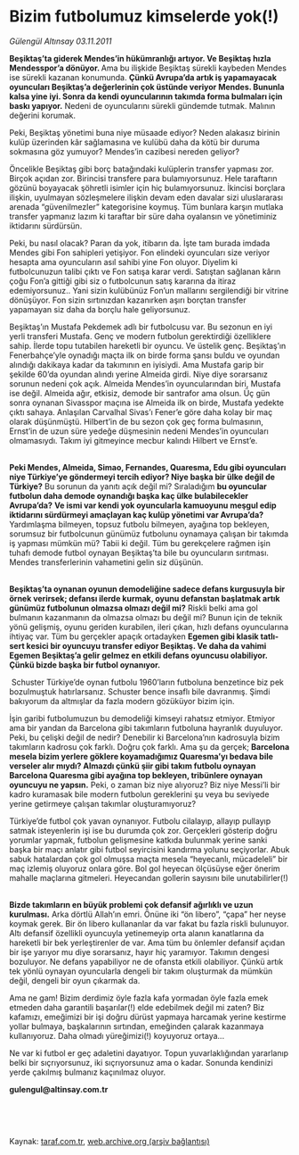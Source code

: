 # Bizim futbolumuz kimselerde yok(!)

*Gülengül Altınsay 03.11.2011*

<div class="yazi"><p><b>Beşiktaş’ta giderek Mendes’in hükümranlığı artıyor. Ve Beşiktaş hızla Mendesspor’a dönüyor. </b>Ama bu ilişkide Beşiktaş sürekli kaybeden Mendes ise sürekli kazanan konumunda. <b>Çünkü Avrupa’da artık iş yapamayacak oyuncuları Beşiktaş’a değerlerinin çok üstünde veriyor Mendes. Bununla kalsa yine iyi. Sonra da kendi oyuncularının takımda forma bulmaları için baskı yapıyor.</b> Nedeni de oyuncularını sürekli gündemde tutmak. Malının değerini korumak. </p>
<p>Peki, Beşiktaş yönetimi buna niye müsaade ediyor? Neden alakasız birinin kulüp üzerinden kâr sağlamasına ve kulübü daha da kötü bir duruma sokmasına göz yumuyor? Mendes’in cazibesi nereden geliyor?</p>
<p>Öncelikle Beşiktaş gibi borç batağındaki kulüplerin transfer yapması zor. Birçok açıdan zor. Birincisi transfere para bulamıyorsunuz. Hele taraftarın gözünü boyayacak şöhretli isimler için hiç bulamıyorsunuz. İkincisi borçlara ilişkin, uyulmayan sözleşmelere ilişkin devam eden davalar sizi uluslararası arenada “güvenilmezler” kategorisine koymuş. Tüm bunlara karşın mutlaka transfer yapmanız lazım ki taraftar bir süre daha oyalansın ve yönetiminiz iktidarını sürdürsün. </p>
<p>Peki, bu nasıl olacak? Paran da yok, itibarın da. İşte tam burada imdada Mendes gibi Fon sahipleri yetişiyor. Fon elindeki oyuncuları size veriyor hesapta ama oyuncuların asıl sahibi yine Fon oluyor. Diyelim ki futbolcunuzun talibi çıktı ve Fon satışa karar verdi. Satıştan sağlanan kârın çoğu Fon’a gittiği gibi siz o futbolcunun satış kararına da itiraz edemiyorsunuz.. Yani sizin kulübünüz Fon’un mallarını sergilendiği bir vitrine dönüşüyor. Fon sizin sırtınızdan kazanırken aşırı borçtan transfer yapamayan siz daha da borçlu hale geliyorsunuz.</p>
<p>Beşiktaş’ın Mustafa Pekdemek adlı bir futbolcusu var. Bu sezonun en iyi yerli transferi Mustafa. Genç ve modern futbolun gerektirdiği özelliklere sahip. İlerde topu tutabilen hareketli bir oyuncu. Ve üstelik genç. Beşiktaş’ın Fenerbahçe’yle oynadığı maçta ilk on birde forma şansı buldu ve oyundan alındığı dakikaya kadar da takımının en iyisiydi. Ama Mustafa garip bir şekilde 60’da oyundan alındı yerine Almeida girdi. Niye diye sorarsanız sorunun nedeni çok açık. Almeida Mendes’in oyuncularından biri, Mustafa ise değil. Almeida ağır, etkisiz, demode bir santrafor ama olsun. Üç gün sonra oynanan Sivasspor maçına ise Almeida ilk on birde, Mustafa yedekte çıktı sahaya. Anlaşılan Carvalhal Sivas’ı Fener’e göre daha kolay bir maç olarak düşünmüştü. Hilbert’in de bu sezon çok geç forma bulmasının, Ernst’in de uzun süre yedeğe düşmesinin nedeni Mendes’in oyuncuları olmamasıydı. Takım iyi gitmeyince mecbur kalındı Hilbert ve Ernst’e.</p>
<p><b><br/>Peki Mendes, Almeida, Simao, Fernandes, Quaresma, Edu gibi oyuncuları niye Türkiye’ye göndermeyi tercih ediyor? Niye başka bir ülke değil de Türkiye?</b> Bu sorunun da yanıtı açık değil mi? Sıraladığım <b>bu oyuncular futbolun daha demode oynandığı başka kaç ülke bulabilecekler Avrupa’da?</b> <b>Ve ismi var kendi yok oyuncularla kamuoyunu meşgul edip iktidarını sürdürmeyi amaçlayan kaç kulüp yönetimi var Avrupa’da? </b>Yardımlaşma bilmeyen, topsuz futbolu bilmeyen, ayağına top bekleyen, sorumsuz bir futbolcunun günümüz futbolunu oynamaya çalışan bir takımda iş yapması mümkün mü? Tabii ki değil. Tüm bu gerekçelere rağmen işin tuhafı demode futbol oynayan Beşiktaş’ta bile bu oyuncuların sırıtması. Mendes transferlerinin vahametini gelin siz düşünün. </p>
<p><b><br/>Beşiktaş’ta oynanan oyunun demodeliğine sadece defans kurgusuyla bir örnek verirsek; defansı ilerde kurmak, oyunu defanstan başlatmak artık günümüz futbolunun olmazsa olmazı değil mi?</b> Riskli belki ama gol bulmanın kazanmanın da olmazsa olmazı bu değil mi? Bunun için de teknik yönü gelişmiş, oyunu geriden kurabilen, ileri çıkan, hızlı defans oyuncularına ihtiyaç var. Tüm bu gerçekler apaçık ortadayken <b>Egemen gibi klasik tatlı-sert kesici bir oyuncuyu transfer ediyor Beşiktaş. Ve daha da vahimi Egemen Beşiktaş’a gelir gelmez en etkili defans oyuncusu olabiliyor. Çünkü bizde başka bir futbol oynanıyor.</b></p>
<p> Schuster Türkiye’de oynan futbolu 1960’ların futboluna benzetince biz pek bozulmuştuk hatırlarsanız. Schuster bence insaflı bile davranmış. Şimdi bakıyorum da altmışlar da fazla modern gözüküyor bizim için. </p>
<p>İşin garibi futbolumuzun bu demodeliği kimseyi rahatsız etmiyor. Etmiyor ama bir yandan da Barcelona gibi takımların futboluna hayranlık duyuluyor. Peki, bu çelişki değil de nedir? Denebilir ki Barcelona’nın kadrosuyla bizim takımların kadrosu çok farklı. Doğru çok farklı. Ama şu da gerçek; <b>Barcelona mesela bizim yerlere göklere koyamadığımız Quaresma’yı bedava bile verseler alır mıydı? Almazdı çünkü şiir gibi takım futbolu oynayan Barcelona Quaresma gibi ayağına top bekleyen, tribünlere oynayan oyuncuyu ne yapsın.</b> Peki, o zaman biz niye alıyoruz? Biz niye Messi’li bir kadro kuramasak bile modern futbolun gereklerini şu veya bu seviyede yerine getirmeye çalışan takımlar oluşturamıyoruz? </p>
<p>Türkiye’de futbol çok yavan oynanıyor. Futbolu cilalayıp, allayıp pullayıp satmak isteyenlerin işi ise bu durumda çok zor. Gerçekleri gösterip doğru yorumlar yapmak, futbolun gelişmesine katkıda bulunmak yerine sanki başka bir maçı anlatır gibi futbol seyircisini kandırma yolunu seçiyorlar. Abuk sabuk hatalardan çok gol olmuşsa maçta mesela “heyecanlı, mücadeleli” bir maç izlemiş oluyoruz onlara göre. Bol gol heyecan ölçüsüyse eğer önerim mahalle maçlarına gitmeleri. Heyecandan gollerin sayısını bile unutabilirler(!)</p>
<p><b><br/>Bizde takımların en büyük problemi çok defansif ağırlıklı ve uzun kurulması.</b> Arka dörtlü Allah’ın emri. Önüne iki “ön libero”, “çapa” her neyse koymak gerek. Bir ön libero kullananlar da var fakat bu fazla riskli bulunuyor. Altı defansif özellikli oyuncuyla yetinemeyip orta alanın kanatlarına da hareketli bir bek yerleştirenler de var. Ama tüm bu önlemler defansif açıdan bir işe yarıyor mu diye sorarsanız, hayır hiç yaramıyor. Takımın dengesi bozuluyor. Ne defans yapabiliyor ne de ofansta etkili olabiliyor. Çünkü artık tek yönlü oynayan oyuncularla dengeli bir takım oluşturmak da mümkün değil, dengeli bir oyun çıkarmak da.</p>
<p>Ama ne gam! Bizim derdimiz öyle fazla kafa yormadan öyle fazla emek etmeden daha garantili başarılar(!) elde edebilmek değil mi zaten? Biz kafamızı, emeğimizi bir işi doğru dürüst yapmaya harcamak yerine kestirme yollar bulmaya, başkalarının sırtından, emeğinden çalarak kazanmaya kullanıyoruz. Daha olmadı yüreğimizi(!) koyuyoruz ortaya...</p>
<p>Ne var ki futbol er geç adaletini dayatıyor. Topun yuvarlaklığından yararlanıp belki bir sıçrıyorsunuz, iki sıçrıyorsunuz ama o kadar. Sonunda kendinizi yerde çakılmış bulmanız kaçınılmaz oluyor. </p>
<p><b>gulengul@altinsay.com.tr</b></p>
<p><b> </b></p>
<p><b> </b></p>
</div>

Kaynak: [taraf.com.tr](http://www.taraf.com.tr/gulengul-altinsay/makale-bizim-futbolumuz-kimselerde-yok.htm), [web.archive.org (arşiv bağlantısı)](http://web.archive.org/web/20130624042618/http://www.taraf.com.tr/gulengul-altinsay/makale-bizim-futbolumuz-kimselerde-yok.htm)
